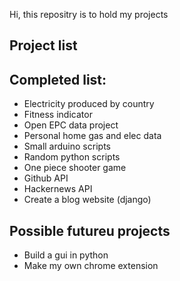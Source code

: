 Hi, this repositry is to hold my projects

Project list
----

Completed list:
---
- Electricity produced by country
- Fitness indicator
- Open EPC data project
- Personal home gas and elec data
- Small arduino scripts
- Random python scripts
- One piece shooter game
- Github API
- Hackernews API
- Create a blog website (django)

Possible futureu projects
---
- Build a gui in python
- Make my own chrome extension
